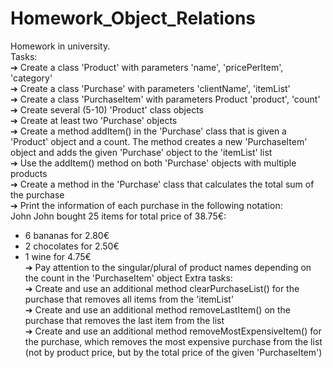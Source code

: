 # Homework_Object_Relations
Homework in university.</br>
Tasks:</br>
➔ Create a class 'Product' with parameters 'name', 'pricePerItem', 'category'</br>
➔ Create a class 'Purchase' with parameters 'clientName', 'itemList'</br>
➔ Create a class 'PurchaseItem' with parameters Product 'product', 'count'</br>
➔ Create several (5-10) 'Product' class objects</br>
➔ Create at least two 'Purchase' objects</br>
➔ Create a method addItem() in the 'Purchase' class that is given a 'Product' object and a count. The method creates a new 'PurchaseItem' object and adds the given 'Purchase' object to the 'itemList' list</br>
➔ Use the addItem() method on both 'Purchase' objects with multiple products</br>
➔ Create a method in the 'Purchase' class that calculates the total sum of the purchase</br>
➔ Print the information of each purchase in the following notation:</br>
  John John bought 25 items for total price of 38.75€:</br>
   - 6 bananas for 2.80€</br>
   - 2 chocolates for 2.50€</br>
   - 1 wine for 4.75€</br>
➔ Pay attention to the singular/plural of product names depending on the count in the 'PurchaseItem' object
Extra tasks:</br>
➔ Create and use an additional method clearPurchaseList() for the purchase that removes all items from the 'itemList'</br>
➔ Create and use an additional method removeLastItem() on the purchase that removes the last item from the list</br>
➔ Create and use an additional method removeMostExpensiveItem() for the purchase, which removes the most expensive purchase from the list (not by product price, but by the total price of the given 'PurchaseItem')

